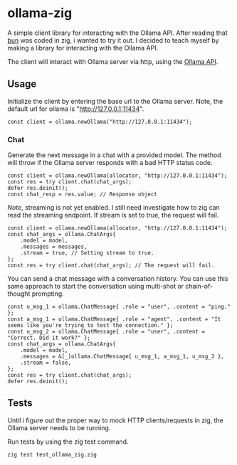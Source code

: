 # ollama-zig
A simple client library for interacting with the Ollama API.
After reading that [bun](https://bun.sh/) was coded in zig, i wanted to try it out. 
I decided to teach myself by making a library for interacting with the Ollama API.

The client will interact with Ollama server via http, using the [Ollama API](https://github.com/ollama/ollama/blob/main/docs/api.md).

## Usage 

Initialize the client by entering the base url to the Ollama server.
Note, the default url for ollama is "http://127.0.0.1:11434".
```zig
const client = ollama.newOllama("http://127.0.0.1:11434");
```

### Chat

Generate the next message in a chat with a provided model. The method will throw if the Ollama server responds with a bad HTTP status code. 
```zig
const client = ollama.newOllama(allocator, "http://127.0.0.1:11434");
const res = try client.chat(chat_args);
defer res.deinit();
const chat_resp = res.value; // Response object
```

*Note*, streaming is not yet enabled. I still need investigate how to zig can read the streaming endpoint. If stream is set to true, the request will fail.
```zig
const client = ollama.newOllama(allocator, "http://127.0.0.1:11434");
const chat_args = ollama.ChatArgs{
    .model = model,
    .messages = messages,
    .stream = true, // Setting stream to true. 
};
const res = try client.chat(chat_args); // The request will fail. 
```

You can send a chat message with a conversation history. You can use this same approach to start the conversation using multi-shot or chain-of-thought prompting.
```zig
const u_msg_1 = ollama.ChatMessage{ .role = "user", .content = "ping." };
const a_msg_1 = ollama.ChatMessage{ .role = "agent", .content = "It seems like you're trying to test the connection." };
const u_msg_2 = ollama.ChatMessage{ .role = "user", .content = "Correct. Did it work?" };
const chat_args = ollama.ChatArgs{
    .model = model,
    .messages = &[_]ollama.ChatMessage{ u_msg_1, a_msg_1, u_msg_2 },
    .stream = false,
};
const res = try client.chat(chat_args);
defer res.deinit();
```

## Tests
Until i figure out the proper way to mock HTTP clients/requests in zig, the Ollama server needs to be running.

Run tests by using the zig test command.
```sh
zig test test_ollama_zig.zig
```